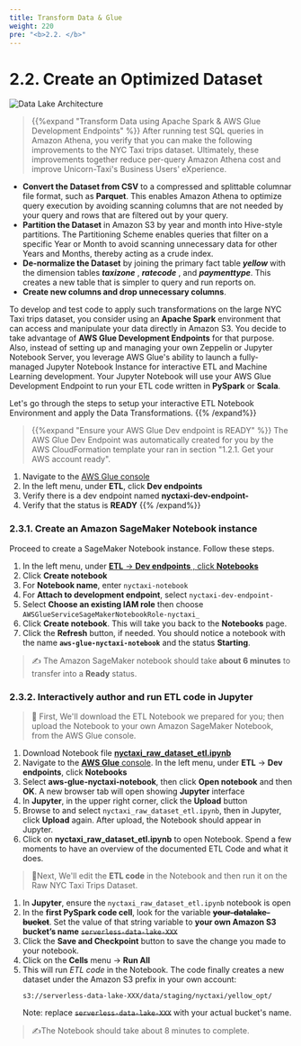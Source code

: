 ```yaml
---
title: Transform Data & Glue
weight: 220
pre: "<b>2.2. </b>"
---
```


# 2.2. Create an Optimized Dataset

![Data Lake Architecture](/images/modules/transform.png?width=50pc)


> {{%expand "Transform Data using Apache Spark & AWS Glue Development Endpoints" %}}
After running test SQL queries in Amazon Athena, you verify that you can make the following improvements to the NYC Taxi trips dataset. Ultimately, these improvements together reduce per-query Amazon Athena cost and improve Unicorn-Taxi's Business Users' eXperience.

- **Convert the Dataset from CSV** to a compressed and splittable columnar file format, such as **Parquet**. This enables Amazon Athena to optimize query execution by avoiding scanning columns that are not needed by your query and rows that are filtered out by your query.
- **Partition the Dataset** in Amazon S3 by year and month into Hive-style partitions. The Partitioning Scheme enables queries that filter on a specific Year or Month to avoid scanning unnecessary data for other Years and Months, thereby acting as a crude index.
- **De-normalize the Dataset** by joining the primary fact table **_yellow_** with the dimension tables **_taxizone_** , **_ratecode_** , and **_paymenttype_**. This creates a new table that is simpler to query and run reports on.
- **Create new columns and drop unnecessary columns**.

To develop and test code to apply such transformations on the large NYC Taxi trips dataset, you consider using an **Apache Spark** environment that can access and manipulate your data directly in Amazon S3. You decide to take advantage of **AWS Glue Development Endpoints** for that purpose. Also, instead of setting up and managing your own Zeppelin or Jupyter Notebook Server, you leverage AWS Glue's ability to launch a fully-managed Jupyter Notebook Instance for interactive ETL and Machine Learning development. Your Jupyter Notebook will use your AWS Glue Development Endpoint to run your ETL code written in **PySpark** or **Scala**.

Let's go through the steps to setup your interactive ETL Notebook Environment and apply the Data Transformations.
{{% /expand%}}

> {{%expand "Ensure your AWS Glue Dev endpoint is READY" %}}
The AWS Glue Dev Endpoint was automatically created for you by the AWS CloudFormation template your ran in section "1.2.1. Get your AWS account ready".

1. Navigate to the [AWS Glue console](https://ap-southeast-1.console.aws.amazon.com/glue/home?region=ap-southeast-1)
2. In the left menu, under **ETL**, click **Dev endpoints**
3. Verify there is a dev endpoint named **nyctaxi-dev-endpoint-**
4. Verify that the status is **READY**
{{% /expand%}}


### 2.3.1. Create an Amazon SageMaker Notebook instance

Proceed to create a SageMaker Notebook instance. Follow these steps.

1. In the left menu, under [**ETL** → **Dev endpoints** , click **Notebooks**](https://ap-southeast-1.console.aws.amazon.com/glue/home?region=ap-southeast-1#etl:tab=notebooks)
2. Click **Create notebook**
3. For **Notebook name**, enter `nyctaxi-notebook`
4. For **Attach to development endpoint**, select `nyctaxi-dev-endpoint-`
5. Select **Choose an existing IAM role** then choose
    `AWSGlueServiceSageMakerNotebookRole-nyctaxi_`
6. Click **Create notebook**. This will take you back to the **Notebooks** page.
7. Click the **Refresh** button, if needed. You should notice a notebook with the name **`aws-glue-nyctaxi-notebook`** and the status **Starting**.

> ✍️ The Amazon SageMaker notebook should take **about 6 minutes** to transfer into a **Ready** status.


### 2.3.2. Interactively author and run ETL code in Jupyter

> 🎯 First, We'll download the ETL Notebook we prepared for you; then upload the Notebook to your own Amazon SageMaker Notebook, from the AWS Glue console.

1. Download Notebook file **[nyctaxi_raw_dataset_etl.ipynb](https://github.com/nnthanh101/serverless-data-lake/blob/nyc-taxi/README/nyc-taxi/nyctaxi_raw_dataset_etl.ipynb)**
2. Navigate to the [**AWS Glue** console](https://ap-southeast-1.console.aws.amazon.com/glue/home?region=ap-southeast-1#etl:tab=notebooks).  In the left menu, under **ETL** → **Dev endpoints**, click **Notebooks**
4. Select **aws-glue-nyctaxi-notebook**, then click **Open notebook** and then **OK**. A new browser tab will open showing **Jupyter** interface
5. In **Jupyter**, in the upper right corner, click the **Upload** button
6. Browse to and select `nyctaxi_raw_dataset_etl.ipynb`, then in Jupyter, click **Upload** again. After upload, the Notebook should appear in Jupyter.
7. Click on **nyctaxi_raw_dataset_etl.ipynb** to open Notebook. Spend a few moments to have an overview of the documented ETL Code and what it does.

> 🎯Next, We'll edit the **ETL code** in the Notebook and then run it on the Raw NYC Taxi Trips Dataset.

1. In **Jupyter**, ensure the `nyctaxi_raw_dataset_etl.ipynb` notebook is open
2. In the **first PySpark code cell**, look for the variable ~~**your-datalake-bucket**~~. Set the value of that string variable to **your own Amazon S3 bucket’s name** ~~`serverless-data-lake-XXX`~~
3. Click the **Save and Checkpoint** button to save the change you made to your notebook.
4. Click on the **Cells** menu → **Run All**
5. This will run *ETL code* in the Notebook. The code finally creates a new dataset under the Amazon S3 prefix in your own account:
    ```
    s3://serverless-data-lake-XXX/data/staging/nyctaxi/yellow_opt/
    ```
    Note: replace ~~`serverless-data-lake-XXX`~~ with your actual bucket's name.

> ✍️The Notebook should take about 8 minutes to complete.

